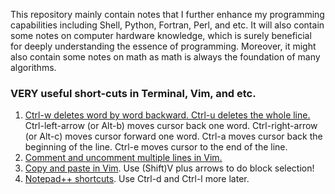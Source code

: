 This repository mainly contain notes that I further enhance my programming capabilities including Shell, Python, Fortran, Perl, and etc. It will also contain some notes on computer hardware knowledge, which is surely beneficial for deeply understanding the essence of programming. Moreover, it might also contain some notes on math as math is always the foundation of many algorithms.

### VERY useful short-cuts in Terminal, Vim, and etc.
1. [Ctrl-w deletes word by word backward. Ctrl-u deletes the whole line.](https://unix.stackexchange.com/questions/94331/how-can-i-delete-a-word-backward-at-the-command-line-bash-and-zsh) Ctrl-left-arrow (or Alt-b) moves cursor back one word. Ctrl-right-arrow (or Alt-c) moves cursor forward one word. Ctrl-a moves cursor back the beginning of the line. Ctrl-e moves cursor to the end of the line.
2. [Comment and uncomment multiple lines in Vim.](https://discuss.devopscube.com/t/how-to-comment-and-uncomment-multiple-line-vi-terminal-editor/64)
3. [Copy and paste in Vim](https://stackoverflow.com/questions/73319/duplicate-a-whole-line-in-vim). Use (Shift)V plus arrows to do block selection!
4. [Notepad++ shortcuts](http://www.keyxl.com/aaacd5a/43/Notepad-Plus-text-editor-software-keyboard-shortcuts.htm). Use Ctrl-d and Ctrl-l more later.
